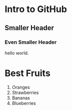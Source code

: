 # Intro to GitHub

## Smaller Header

### Even Smaller Header

hello world.

# Best Fruits

1. Oranges
2. Strawberries
3. Bananas
4. Blueberries